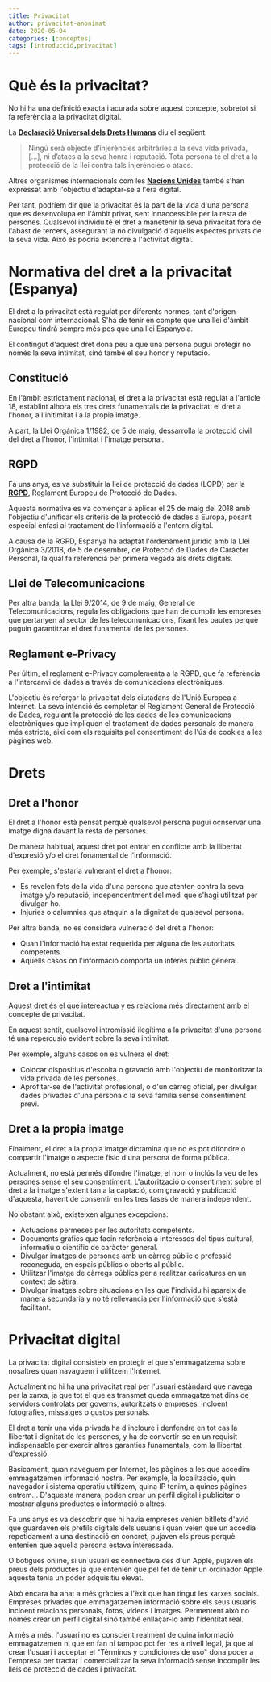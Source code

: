 ```yaml
---
title: Privacitat
author: privacitat-anonimat
date: 2020-05-04
categories: [conceptes]
tags: [introducció,privacitat]
---
```


# Què és la privacitat?
No hi ha una definició exacta i acurada sobre aquest concepte, sobretot si fa referència a la privacitat digital.

La [**Declaració Universal dels Drets Humans**](https://dudh.es/tag/privacidad/) diu el següent:

> Ningú serà objecte d’injerències arbitràries a la seva vida privada, [...], ni d’atacs a la seva honra i reputació. Tota persona té el dret a la protecció de la llei contra tals injerències o atacs.

Altres organismes internacionals com les [**Nacions Unides**](https://www.acnur.org/fileadmin/Documentos/BDL/2017/10904.pdf) també s'han expressat amb l'objectiu d'adaptar-se a l'era digital.

Per tant, podríem dir que la privacitat és la part de la vida d'una persona que es desenvolupa en l'àmbit privat, sent innaccessible per la resta de persones.
Qualsevol individu té el dret a manetenir la seva privacitat fora de l'abast de tercers, assegurant la no divulgació d'aquells espectes privats de la seva vida. Això és podria extendre a l'activitat digital.


# Normativa del dret a la privacitat (Espanya)
El dret a la privacitat està regulat per diferents normes, tant d'origen nacional com internacional. S'ha de tenir en compte que una llei d'àmbit Europeu tindrà sempre més pes que una llei Espanyola.

El contingut d'aquest dret dona peu a que una persona pugui protegir no només la seva intimitat, sinó també el seu honor y reputació.

## Constitució
En l'àmbit estrictament nacional, el dret a la privacitat està regulat a l'article 18, establint alhora els tres drets funamentals de la privacitat: el dret a l'honor, a l'initimitat i a la propia imatge.

A part, la Llei Orgánica 1/1982, de 5 de maig, dessarrolla la protecció civil del dret a l'honor, l'intimitat i l'imatge personal.

## RGPD
Fa uns anys, es va substituir la llei de protecció de dades (LOPD) per la [**RGPD**](https://protecciondatos-lopd.com/empresas/nueva-ley-proteccion-datos-2018/), Reglament Europeu de Protecció de Dades.

Aquesta normativa es va començar a aplicar el 25 de maig del 2018 amb l'objectiu d'unificar els criteris de la protecció de dades a Europa, posant especial ènfasi al tractament de l'informació a l'entorn digital.

A causa de la RGPD, Espanya ha adaptat l'ordenament jurídic amb la Llei Orgànica 3/2018, de 5 de desembre, de Protecció de Dades de Caràcter Personal, la qual fa referencia per primera vegada als drets digitals.

## Llei de Telecomunicacions

Per altra banda, la Llei 9/2014, de 9 de maig, General de Telecomunicacions, regula les obligacions que han de cumplir les empreses que pertanyen al sector de les telecomunicacions, fixant les pautes perquè puguin garantitzar el dret funamental de les persones.

## Reglament e-Privacy

Per últim, el reglament e-Privacy complementa a la RGPD, que fa referència a l'intercanvi de dades a través de comunicacions electròniques.

L'objectiu és reforçar la privacitat dels ciutadans de l'Unió Europea a Internet. La seva intenció és completar el Reglament General de Protecció de Dades, regulant la protecció de les dades de les comunicacions electròniques que impliquen el tractament de dades personals de manera més estricta, així com els requisits pel consentiment de l'ús de cookies a les pàgines web.


# Drets
## Dret a l'honor
El dret a l'honor està pensat perquè qualsevol persona pugui ocnservar una imatge digna davant la resta de persones.

De manera habitual, aquest dret pot entrar en conflicte amb la llibertat d'expresió y/o el dret fonamental de l'informació.

Per exemple, s'estaria vulnerant el dret a l'honor:
* Es revelen fets de la vida d'una persona que atenten contra la seva imatge y/o reputació, independentment del medi que s'hagi utilitzat per divulgar-ho.
* Injuries o calumnies que ataquin a la dignitat de qualsevol persona.

Per altra banda, no es considera vulneració del dret a l'honor:
* Quan l'informació ha estat requerida per alguna de les autoritats competents.
* Aquells casos on l'informació comporta un interés públic general.

## Dret a l'intimitat
Aquest dret és el que intereactua y es relaciona més directament amb el concepte de privacitat.

En aquest sentit, qualsevol intromissió ilegítima a la privacitat d'una persona té una repercusió evident sobre la seva intimitat.

Per exemple, alguns casos on es vulnera el dret:
* Colocar dispositius d'escolta o gravació amb l'objectiu de monitoritzar la vida privada de les persones.
* Aprofitar-se de l'activitat profesional, o d'un càrreg oficial, per divulgar dades privades d'una persona o la seva família sense consentiment previ.

## Dret a la propia imatge
Finalment, el dret a la propia imatge dictamina que no es pot difondre o compartir l'imatge o aspecte físic d'una persona de forma pública.

Actualment, no està permés difondre l'imatge, el nom o inclús la veu de les persones sense el seu consentiment. L'autorització o consentiment sobre el dret a la imatge s'extent tan a la captació, com gravació y publicació d'aquesta, havent de consentir en les tres fases de manera independent.

No obstant això, existeixen algunes excepcions:
* Actuacions permeses per les autoritats competents.
* Documents gràfics que facin referència a interessos del tipus cultural, informatiu o científic de caràcter general.
* Divulgar imatges de persones amb un càrreg públic o professió reconeguda, en espais públics o oberts al públic.
* Utilitzar l'imatge de càrregs públics per a realitzar caricatures en un context de sàtira.
* Divulgar imatges sobre situacions en les que l'individu hi apareix de manera secundaria y no té rellevancia per l'informació que s'està facilitant.


# Privacitat digital
La privacitat digital consisteix en protegir el que s'emmagatzema sobre nosaltres quan navaguem i utilitzem l'Internet. 

Actualment no hi ha una privacitat real per l'usuari estàndard que navega per la xarxa, ja que tot el que es transmet queda emmagatzemat dins de servidors controlats per governs, autoritzats o empreses, incloent fotografies, missatges o gustos personals.

El dret a tenir una vida privada ha d'incloure i denfendre en tot cas la llibertat i dignitat de les persones, y ha de convertir-se en un requisit indispensable per exercir altres garanties funamentals, com la llibertat d'expressió.

Bàsicament, quan naveguem per Internet, les pàgines a les que accedim emmagatzemen informació nostra. Per exemple, la localització, quin navegador i sistema operatiu utiltizem, quina IP tenim, a quines pàgines entrem... D'aquesta manera, poden crear un perfil digital i publicitar o mostrar alguns productes o informació o altres.

Fa uns anys es va descobrir que hi havia empreses venien bitllets d'avió que guardaven els prefils digitals dels usuaris i quan veien que un accedia repetidament a una destinació en concret, pujaven els preus perquè entenien que aquella persona estava interessada.

O botigues online, si un usuari es connectava des d'un Apple, pujaven els preus dels productes ja que entenien que pel fet de tenir un ordinador Apple aquesta tenia un poder adquisitiu elevat.

Això encara ha anat a més gràcies a l'èxit que han tingut les xarxes socials. Empreses privades que emmagatzemen informació sobre els seus usuaris incloent relacions personals, fotos, videos i imatges. Permentent això no només crear un perfil digital sinó també enllaçar-lo amb l'identitat real.

 A més a més, l'usuari no es conscient realment de quina informació emmagatzemen ni que en fan ni tampoc pot fer res a nivell legal, ja que al crear l'usuari i acceptar el "Términos y condiciones de uso" dona poder a l'empresa per tractar i comercialitzar la seva informació sense incomplir les lleis de protecció de dades i privacitat.